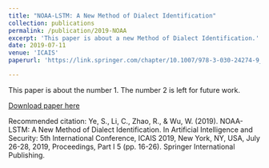 ```yaml
---
title: "NOAA-LSTM: A New Method of Dialect Identification"
collection: publications
permalink: /publication/2019-NOAA
excerpt: 'This paper is about a new Method of Dialect Identification.'
date: 2019-07-11
venue: 'ICAIS'
paperurl: 'https://link.springer.com/chapter/10.1007/978-3-030-24274-9_2'

---
```

This paper is about the number 1. The number 2 is left for future work.

[Download paper here](https://link.springer.com/chapter/10.1007/978-3-030-24274-9_2)

Recommended citation: Ye, S., Li, C., Zhao, R., & Wu, W. (2019). NOAA-LSTM: A New Method of Dialect Identification. In Artificial Intelligence and Security: 5th International Conference, ICAIS 2019, New York, NY, USA, July 26-28, 2019, Proceedings, Part I 5 (pp. 16-26). Springer International Publishing.
